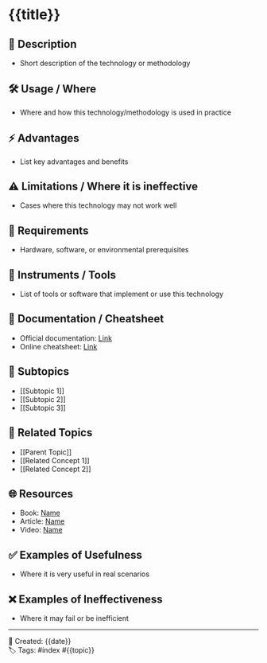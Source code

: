 # {{title}}

## 📌 Description
- Short description of the technology or methodology  

## 🛠 Usage / Where
- Where and how this technology/methodology is used in practice  

## ⚡ Advantages
- List key advantages and benefits  

## ⚠️ Limitations / Where it is ineffective
- Cases where this technology may not work well  

## 📝 Requirements
- Hardware, software, or environmental prerequisites  

## 🧰 Instruments / Tools
- List of tools or software that implement or use this technology  

## 🔗 Documentation / Cheatsheet
- Official documentation: [Link](https://)  
- Online cheatsheet: [Link](https://)  

## 📂 Subtopics
- [[Subtopic 1]]  
- [[Subtopic 2]]  
- [[Subtopic 3]]  

## 🔗 Related Topics
- [[Parent Topic]]  
- [[Related Concept 1]]  
- [[Related Concept 2]]  

## 🌐 Resources
- Book: [Name](link)  
- Article: [Name](link)  
- Video: [Name](link)  

## ✅ Examples of Usefulness
- Where it is very useful in real scenarios  

## ❌ Examples of Ineffectiveness
- Where it may fail or be inefficient  

---
📅 Created: {{date}}  
🏷️ Tags: #index #{{topic}}
